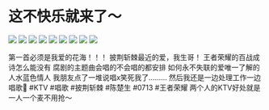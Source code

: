 # 这不快乐就来了～

![](img/5d624a4c-1e31-40ad-84a2-715974bd23d9.jpg)
![](img/b37e0182-9225-400b-906e-f709b77ca36c.jpg)
![](img/1212917e-4af3-442f-9d7b-d2667ebb2c65.jpg)
![](img/29d62ca9-12b1-4304-9e24-77d654f64f8d.jpg)
![](img/f1d30185-8c2e-47f6-8466-d8ff8e8f12fd.jpg)
![](img/66fefe0b-92d6-4498-ad1b-3971bef8a78f.jpg)
![](img/70dffd8b-7aad-4f11-ada2-a6866761115d.jpg)
![](img/f5a7e98f-695a-4004-965e-246d7ef3478c.jpg)
![](img/ad2aae83-08ab-46f8-9e86-231b6437d99f.jpg)

第一首必须是我爱的花海！！！
披荆斩棘最近的爱，我生哥！
王者荣耀的百战成诗怎么能没有
腐剧的主题曲会唱的不会唱的都安排
如何永不失联的爱唯一了解的人水蓝色情人
我朋友点了一堆说唱x笑死我了………
然后我还是一边处理工作一边唱歌🎤
#KTV #唱歌 #披荆斩棘 #陈楚生 #0713 #王者荣耀
两个人的KTV好处就是一人一个麦不用抢～